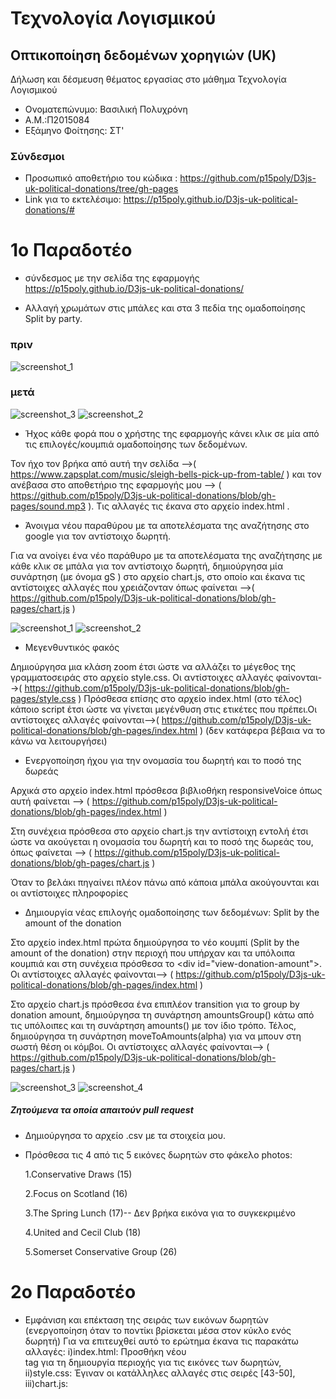 # Τεχνολογία Λογισμικού
## Οπτικοποίηση δεδομένων χορηγιών (UK)

Δήλωση και δέσμευση θέματος εργασίας στο μάθημα Τεχνολογία Λογισμικού

* Ονοματεπώνυμο: Βασιλική Πολυχρόνη
* Α.Μ.:Π2015084
* Εξάμηνο Φοίτησης: ΣΤ'

### Σύνδεσμοι
* Προσωπικό αποθετήριο του κώδικα : https://github.com/p15poly/D3js-uk-political-donations/tree/gh-pages
* Link για το εκτελέσιμο: https://p15poly.github.io/D3js-uk-political-donations/#

# 1ο Παραδοτέο
* σύνδεσμος με την σελίδα της εφαρμογής 
https://p15poly.github.io/D3js-uk-political-donations/

* Αλλαγή χρωμάτων στις μπάλες και στα 3 πεδία της ομαδοποίησης Split by party.
### πριν
![screenshot_1](https://user-images.githubusercontent.com/22655118/37254304-b53b797e-2544-11e8-99d5-9c1c649d0f3b.png)
### μετά
![screenshot_3](https://user-images.githubusercontent.com/22655118/37254439-8af0a11a-2546-11e8-8005-8c202cd7f0ab.png)
![screenshot_2](https://user-images.githubusercontent.com/22655118/37254424-5b6a6886-2546-11e8-9dfc-f4de29c0c894.png)
 
* Ήχος κάθε φορά που ο χρήστης της εφαρμογής κάνει κλικ σε μία από τις επιλογές/κουμπιά ομαδοποίησης των δεδομένων.

Τον ήχο τον βρήκα από αυτή την σελίδα -->( https://www.zapsplat.com/music/sleigh-bells-pick-up-from-table/ ) και τον ανέβασα στο αποθετήριο της εφαρμογής μου --> ( https://github.com/p15poly/D3js-uk-political-donations/blob/gh-pages/sound.mp3 ).
Τις αλλαγές τις έκανα στο αρχείο index.html .

*  Άνοιγμα νέου παραθύρου με τα αποτελέσματα της αναζήτησης στο google για τον αντίστοιχο δωρητή.

Για να ανοίγει ένα νέο παράθυρο με τα αποτελέσματα της αναζήτησης με κάθε κλικ σε μπάλα για τον αντίστοιχο δωρητή, δημιούργησα μία συνάρτηση (με όνομα gS ) στο αρχείο chart.js, στο οποίο και έκανα τις αντίστοιχες αλλαγές που χρειάζονταν όπως φαίνεται -->( https://github.com/p15poly/D3js-uk-political-donations/blob/gh-pages/chart.js )

![screenshot_1](https://user-images.githubusercontent.com/22655118/37286051-85c676ec-2609-11e8-8a71-45e7c31ed12c.png)
![screenshot_2](https://user-images.githubusercontent.com/22655118/37286076-978428c0-2609-11e8-83c6-3871e2e3e19e.png)


* Μεγενθυντικός φακός

Δημιούργησα μια κλάση zoom έτσι ώστε να αλλάζει το μέγεθος της γραμματοσειράς στο αρχείο style.css. Οι αντίστοιχες αλλαγές φαίνονται-->( https://github.com/p15poly/D3js-uk-political-donations/blob/gh-pages/style.css )
Πρόσθεσα επίσης στο αρχείο index.html (στο τέλος) κάποιο script έτσι ώστε να γίνεται μεγένθυση στις ετικέτες που πρέπει.Οι αντίστοιχες αλλαγές φαίνονται-->( https://github.com/p15poly/D3js-uk-political-donations/blob/gh-pages/index.html )
(δεν κατάφερα βέβαια να το κάνω να λειτουργήσει)

* Ενεργοποίηση ήχου για την ονομασία του δωρητή και το ποσό της δωρεάς 

Αρχικά στο αρχείο index.html πρόσθεσα βιβλιοθήκη responsiveVoice όπως αυτή φαίνεται --> ( https://github.com/p15poly/D3js-uk-political-donations/blob/gh-pages/index.html )

Στη συνέχεια πρόσθεσα στο αρχείο chart.js την αντίστοιχη εντολή έτσι ώστε να ακούγεται η ονομασία του δωρητή και το ποσό της δωρεάς του, όπως φαίνεται --> ( https://github.com/p15poly/D3js-uk-political-donations/blob/gh-pages/chart.js )

Όταν το βελάκι πηγαίνει πλέον πάνω από κάποια μπάλα ακούγουνται και οι αντίστοιχες πληροφορίες

* Δημιουργία νέας επιλογής ομαδοποίησης των δεδομένων: Split by the amount of the donation

Στο αρχείο index.html  πρώτα δημιούργησα το νέο κουμπί (Split by the amount of the donation) στην περιοχή που υπήρχαν και τα υπόλοιπα κουμπιά και στη συνέχεια πρόσθεσα το &lt;div id="view-donation-amount"&gt;. Oι αντίστοιχες αλλαγές φαίνονται--> ( https://github.com/p15poly/D3js-uk-political-donations/blob/gh-pages/index.html )

Στο αρχείο chart.js πρόσθεσα ένα επιπλέον transition για το group by donation amount, δημιούργησα τη συνάρτηση amountsGroup() κάτω από τις υπόλοιπες και τη συνάρτηση amounts() με τον ίδιο τρόπο. Τέλος, δημιούργησα τη συνάρτηση moveToAmounts(alpha) για να μπουν στη σωστή θέση οι κόμβοι. Oι αντίστοιχες αλλαγές φαίνονται--> ( https://github.com/p15poly/D3js-uk-political-donations/blob/gh-pages/chart.js )
 
![screenshot_3](https://user-images.githubusercontent.com/22655118/37287566-c2f33cae-260d-11e8-9576-392e5745cf1b.png)
![screenshot_4](https://user-images.githubusercontent.com/22655118/37287851-6de9a878-260e-11e8-8876-bd52f53ed9ab.png)
 

##### Ζητούμενα τα οποία απαιτούν pull request

  * Δημιούργησα το αρχείο .csv με τα στοιχεία μου.
  * Πρόσθεσα τις 4 από τις 5 εικόνες δωρητών στο φάκελο photos:
   
       1.Conservative Draws          (15)	
   
       2.Focus on Scotland 	         (16)
   
       3.The Spring Lunch 	          (17)-- Δεν βρήκα εικόνα για το συγκεκριμένο
  
       4.United and Cecil Club       (18)
   
       5.Somerset Conservative Group (26)

# 2ο Παραδοτέο 
* Εμφάνιση και επέκταση της σειράς των εικόνων δωρητών (ενεργοποίηση όταν το ποντίκι βρίσκεται μέσα στον κύκλο ενός δωρητή)
Για να επιτευχθεί αυτό το ερώτημα έκανα τις παρακάτω αλλαγές:
 i)index.html:  Προσθήκη νέου <div> tag για τη δημιουργία περιοχής για τις εικόνες των δωρητών, 
ii)style.css: Έγιναν οι κατάλληλες αλλαγές στις σειρές [43-50], 
iii)chart.js:

    
